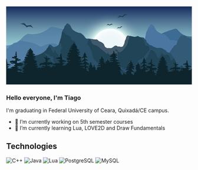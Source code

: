 ![Banner](banner.jpg) 
### Hello everyone, I'm Tiago
I'm graduating in Federal University of Ceara, Quixadá/CE campus.

<!--
**tiagors09/tiagors09** is a ✨ _special_ ✨ repository because its `README.md` (this file) appears on your GitHub profile.
-->

- 🔭 I’m currently working on 5th semester courses
- 🌱 I’m currently learning Lua, LOVE2D and Draw Fundamentals

## Technologies

![C++](https://img.shields.io/badge/-C++-00599C?style=flat-square&logo=c)
![Java](https://img.shields.io/badge/-Java-E34A86?style=flat-square&logo=Java)
![Lua](https://img.shields.io/badge/-Lua-2C2D72?style=flat-square&logo=Lua)
![PostgreSQL](https://img.shields.io/badge/-PostgreSQL-336791?style=flat-square&logo=postgresql)
![MySQL](https://img.shields.io/badge/-MySQL-black?style=flat-square&logo=mysql)

